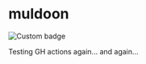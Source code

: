 # muldoon

![Custom badge](https://img.shields.io/endpoint?url=https%3A%2F%2Fraw.githubusercontent.com%2FMetRonnie%2Fmuldoon%2Fbadge-endpoint%2F.github%2Fbadge-endpoints%2Fdeploy.json)

Testing GH actions again... and again...


